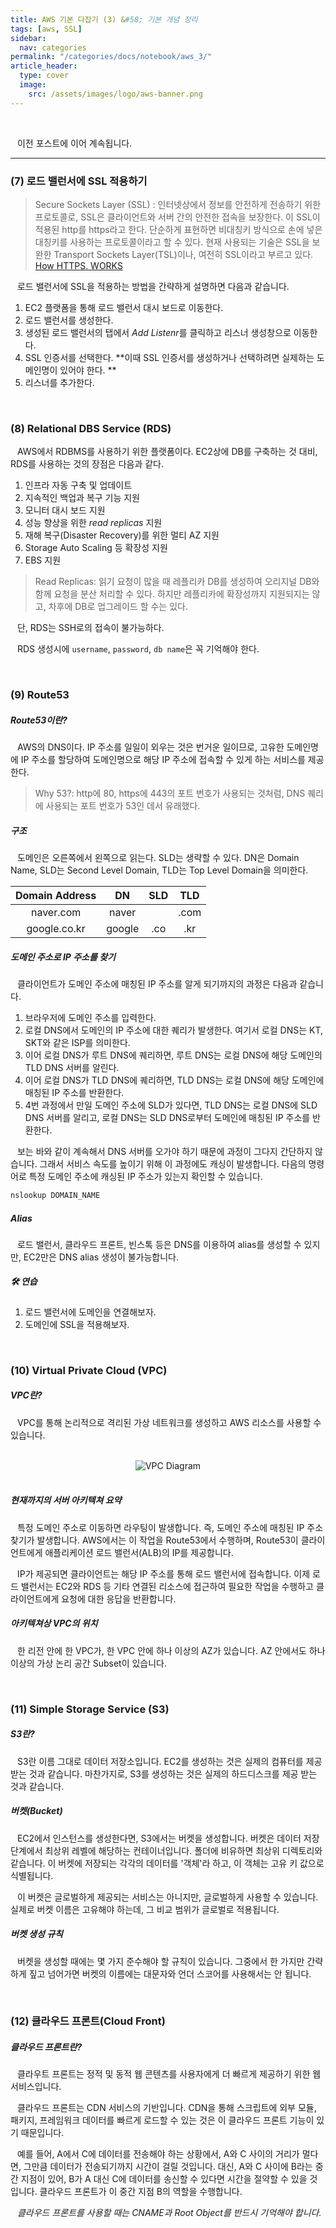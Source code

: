 ```yaml
---
title: AWS 기본 다잡기 (3) &#58; 기본 개념 정리
tags: [aws, SSL]
sidebar:
  nav: categories
permalink: "/categories/docs/notebook/aws_3/"
article_header:
  type: cover
  image:
    src: /assets/images/logo/aws-banner.png
---
```


<br/>

&ensp; 이전 포스트에 이어 계속됩니다.

---

### (7) 로드 밸런서에 SSL 적용하기

> Secure Sockets Layer (SSL) : 인터넷상에서 정보를 안전하게 전송하기 위한 프로토콜로, SSL은 클라이언트와 서버 간의 안전한 접속을 보장한다. 이 SSL이 적용된 http를 https라고 한다. 단순하게 표현하면 비대칭키 방식으로 손에 넣은 대칭키를 사용하는 프로토콜이라고 할 수 있다. 현재 사용되는 기술은 SSL을 보완한 Transport Sockets Layer(TSL)이나, 여전히 SSL이라고 부르고 있다.
> [How HTTPS. WORKS](https://howhttps.works/ko/)

&ensp; 로드 밸런서에 SSL을 적용하는 방법을 간략하게 설명하면 다음과 같습니다.

1. EC2 플랫폼을 통해 로드 밸런서 대시 보드로 이동한다.
2. 로드 밸런서를 생성한다.
3. 생성된 로드 밸런서의 탭에서 *Add Listenr*를 클릭하고 리스너 생성창으로 이동한다.
4. SSL 인증서를 선택한다. **이때 SSL 인증서를 생성하거나 선택하려면 실제하는 도메인명이 있어야 한다. **
5. 리스너를 추가한다.

<br/>

### (8) Relational DBS Service (RDS)

&ensp; AWS에서 RDBMS를 사용하기 위한 플랫폼이다. EC2상에 DB를 구축하는 것 대비, RDS를 사용하는 것의 장점은 다음과 같다.

1. 인프라 자동 구축 및 업데이트
2. 지속적인 백업과 복구 기능 지원
3. 모니터 대시 보드 지원
4. 성능 향상을 위한 _read replicas_ 지원
5. 재해 복구(Disaster Recovery)를 위한 멀티 AZ 지원
6. Storage Auto Scaling 등 확장성 지원
7. EBS 지원

> Read Replicas: 읽기 요청이 많을 때 레플리카 DB를 생성하여 오리지널 DB와 함께 요청을 분산 처리할 수 있다. 하지만 레플리카에 확장성까지 지원되지는 않고, 차후에 DB로 업그레이드 할 수는 있다.

&ensp; 단, RDS는 SSH로의 접속이 불가능하다.

&ensp; RDS 생성시에 `username`, `password`, `db name`은 꼭 기억해야 한다.

<br/>

### (9) Route53

##### Route53이란?

&ensp; AWS의 DNS이다. IP 주소를 일일이 외우는 것은 번거운 일이므로, 고유한 도메인명에 IP 주소를 할당하여 도메인명으로 해당 IP 주소에 접속할 수 있게 하는 서비스를 제공한다.

> Why 53?: http에 80, https에 443의 포트 번호가 사용되는 것처럼, DNS 퀘리에 사용되는 포트 번호가 53인 데서 유래했다.

##### 구조

&ensp; 도메인은 오른쪽에서 왼쪽으로 읽는다. SLD는 생략할 수 있다. DN은 Domain Name, SLD는 Second Level Domain, TLD는 Top Level Domain을 의미한다.

| Domain Address |   DN   | SLD | TLD  |
| :------------: | :----: | :-: | :--: |
|   naver.com    | naver  |     | .com |
|  google.co.kr  | google | .co | .kr  |

##### 도메인 주소로 IP 주소를 찾기

&ensp; 클라이언트가 도메인 주소에 매칭된 IP 주소를 알게 되기까지의 과정은 다음과 같습니다.

1. 브라우저에 도메인 주소를 입력한다.
2. 로컬 DNS에서 도메인의 IP 주소에 대한 퀘리가 발생한다. 여기서 로컬 DNS는 KT, SKT와 같은 ISP를 의미한다.
3. 이어 로컬 DNS가 루트 DNS에 퀘리하면, 루트 DNS는 로컬 DNS에 해당 도메인의 TLD DNS 서버를 알린다.
4. 이어 로컬 DNS가 TLD DNS에 퀘리하면, TLD DNS는 로컬 DNS에 해당 도메인에 매칭된 IP 주소를 반환한다.
5. 4번 과정에서 만일 도메인 주소에 SLD가 있다면, TLD DNS는 로컬 DNS에 SLD DNS 서버를 알리고, 로컬 DNS는 SLD DNS로부터 도메인에 매칭된 IP 주소를 반환한다.

&ensp; 보는 바와 같이 계속해서 DNS 서버를 오가야 하기 때문에 과정이 그다지 간단하지 않습니다. 그래서 서비스 속도를 높이기 위해 이 과정에도 캐싱이 발생합니다. 다음의 명령어로 특정 도메인 주소에 캐싱된 IP 주소가 있는지 확인할 수 있습니다.

```zsh
nslookup DOMAIN_NAME
```

##### Alias

&ensp; 로드 밸런서, 클라우드 프론트, 빈스톡 등은 DNS를 이용하여 alias를 생성할 수 있지만, EC2만은 DNS alias 생성이 불가능합니다.

##### 🛠️ 연습

1. 로드 밸런서에 도메인을 연결해보자.
2. 도메인에 SSL을 적용해보자.

<br/>

### (10) Virtual Private Cloud (VPC)

##### VPC란?

&ensp; VPC를 통해 논리적으로 격리된 가상 네트워크를 생성하고 AWS 리소스를 사용할 수 있습니다.

<br/>

<div align="center">
<img src="https://docs.aws.amazon.com/ko_kr/vpc/latest/userguide/images/how-it-works.png" alt="VPC Diagram">

</div>

<br/>

##### 현재까지의 서버 아키텍쳐 요약

&ensp; 특정 도메인 주소로 이동하면 라우팅이 발생합니다. 즉, 도메인 주소에 매칭된 IP 주소 찾기가 발생합니다. AWS에서는 이 작업을 Route53에서 수행하며, Route53이 클라이언트에게 애플리케이션 로드 밸런서(ALB)의 IP를 제공합니다.

&ensp; IP가 제공되면 클라이언트는 해당 IP 주소를 통해 로드 밸런서에 접속합니다. 이제 로드 밸런서는 EC2와 RDS 등 기타 연결된 리소스에 접근하여 필요한 작업을 수행하고 클라이언트에게 요청에 대한 응답을 반환합니다.

##### 아키텍쳐상 VPC의 위치

&ensp; 한 리전 안에 한 VPC가, 한 VPC 안에 하나 이상의 AZ가 있습니다. AZ 안에서도 하나 이상의 가상 논리 공간 Subset이 있습니다.

<br/>

### (11) Simple Storage Service (S3)

##### S3란?

&ensp; S3란 이름 그대로 데이터 저장소입니다. EC2를 생성하는 것은 실제의 컴퓨터를 제공 받는 것과 같습니다. 마찬가지로, S3를 생성하는 것은 실제의 하드디스크를 제공 받는 것과 같습니다.

##### 버켓(Bucket)

&ensp; EC2에서 인스턴스를 생성한다면, S3에서는 버켓을 생성합니다. 버켓은 데이터 저장 단계에서 최상위 레벨에 해당하는 컨테이너입니다. 폴더에 비유하면 최상위 디렉토리와 같습니다. 이 버켓에 저장되는 각각의 데이터를 '객체'라 하고, 이 객체는 고유 키 값으로 식별됩니다.

&ensp; 이 버켓은 글로벌하게 제공되는 서비스는 아니지만, 글로벌하게 사용할 수 있습니다. 실제로 버켓 이름은 고유해야 하는데, 그 비교 범위가 글로벌로 적용됩니다.

##### 버켓 생성 규칙

&ensp; 버켓을 생성할 때에는 몇 가지 준수해야 할 규칙이 있습니다. 그중에서 한 가지만 간략하게 짚고 넘어가면 버켓의 이름에는 대문자와 언더 스코어를 사용해서는 안 됩니다.

<br/>

### (12) 클라우드 프론트(Cloud Front)

##### 클라우드 프론트란?

&ensp; 클라우트 프론트는 정적 및 동적 웹 콘텐츠를 사용자에게 더 빠르게 제공하기 위한 웹 서비스입니다.

&ensp; 클라우드 프론트는 CDN 서비스의 기반입니다. CDN을 통해 스크립트에 외부 모듈, 패키지, 프레임워크 데이터를 빠르게 로드할 수 있는 것은 이 클라우드 프론트 기능이 있기 때문입니다.

&ensp; 예를 들어, A에서 C에 데이터를 전송해야 하는 상황에서, A와 C 사이의 거리가 멀다면, 그만큼 데이터가 전송되기까지 시간이 걸릴 것입니다. 대신, A와 C 사이에 B라는 중간 지점이 있어, B가 A 대신 C에 데이터를 송신할 수 있다면 시간을 절약할 수 있을 것입니다. 클라우드 프론트가 이 중간 지점 B의 역할을 수행합니다.

&ensp; _클라우드 프론트를 사용할 때는 CNAME과 Root Object를 반드시 기억해야 합니다._
